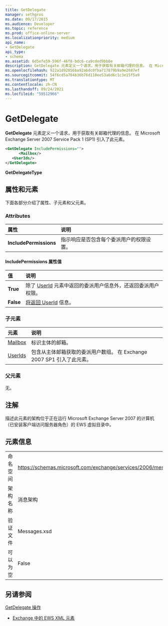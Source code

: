 ```yaml
---
title: GetDelegate
manager: sethgros
ms.date: 09/17/2015
ms.audience: Developer
ms.topic: reference
ms.prod: office-online-server
ms.localizationpriority: medium
api_name:
- GetDelegate
api_type:
- schema
ms.assetid: 6d5efe59-596f-46f8-bdc6-ca9cded9bb8e
description: GetDelegate 元素定义一个请求，用于获取有关邮箱代理的信息。 在 Microsoft Exchange Server 2007 Service Pack 1 (SP1) 引入了此元素。
ms.openlocfilehash: 922a1d92856ba92abdc0fba717879b9a9e2687ef
ms.sourcegitcommit: 54f6cd5a704b36b76d110ee53a6d6c1c3e15f5a9
ms.translationtype: MT
ms.contentlocale: zh-CN
ms.lasthandoff: 09/24/2021
ms.locfileid: "59512966"
---
```

# <a name="getdelegate"></a>GetDelegate

**GetDelegate** 元素定义一个请求，用于获取有关邮箱代理的信息。 在 Microsoft Exchange Server 2007 Service Pack 1 (SP1) 引入了此元素。 
  
```xml
<GetDelegate IncludePermissions="">
      <Mailbox/>
   <UserIds/>
</GetDelegate>
```

 **GetDelegateType**
## <a name="attributes-and-elements"></a>属性和元素

下面各部分介绍了属性、子元素和父元素。
  
### <a name="attributes"></a>Attributes

|**属性**|**说明**|
|:-----|:-----|
|**IncludePermissions** <br/> |指示响应是否包含每个委派用户的权限设置。  <br/> |
   
#### <a name="includepermissions-attribute-values"></a>IncludePermissions 属性值

|**值**|**说明**|
|:-----|:-----|
|**True** <br/> |除了 [UserId](userid.md) 元素中返回的委派用户信息外，还返回委派用户权限。  <br/> |
|**False** <br/> |[将返回 UserId](userid.md) 信息。  <br/> |
   
### <a name="child-elements"></a>子元素

|**元素**|**说明**|
|:-----|:-----|
|[Mailbox](mailbox.md) <br/> |标识主体的邮箱。  <br/> |
|[UserIds](userids.md) <br/> |包含从主体邮箱获取的委派用户数组。 在 Exchange 2007 SP1 引入了此元素。  <br/> |
   
### <a name="parent-elements"></a>父元素

无。
  
## <a name="remarks"></a>注解

描述此元素的架构位于正在运行 Microsoft Exchange Server 2007 的计算机（已安装客户端访问服务器角色）的 EWS 虚拟目录中。
  
## <a name="element-information"></a>元素信息

|||
|:-----|:-----|
|命名空间  <br/> |https://schemas.microsoft.com/exchange/services/2006/messages  <br/> |
|架构名称  <br/> |消息架构  <br/> |
|验证文件  <br/> |Messages.xsd  <br/> |
|可以为空  <br/> |False  <br/> |
   
## <a name="see-also"></a>另请参阅



[GetDelegate 操作](getdelegate-operation.md)


- [Exchange 中的 EWS XML 元素](ews-xml-elements-in-exchange.md)

